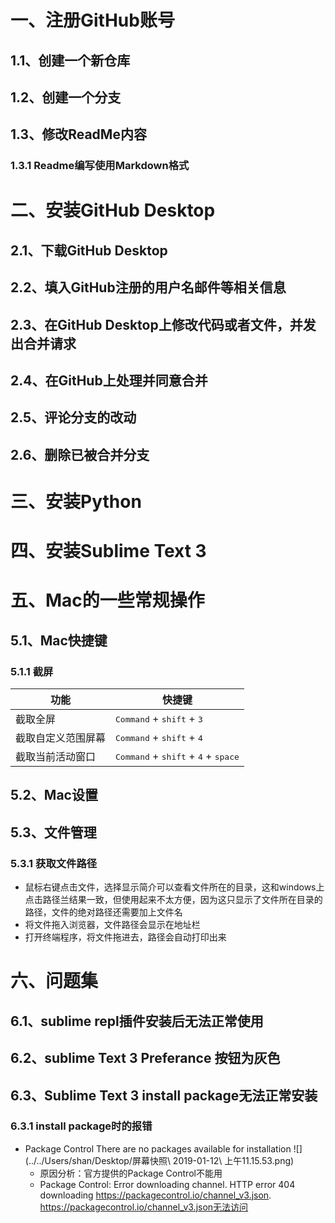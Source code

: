# 一、注册GitHub账号
## 1.1、创建一个新仓库
## 1.2、创建一个分支
## 1.3、修改ReadMe内容
### 1.3.1 Readme编写使用Markdown格式
# 二、安装GitHub Desktop
## 2.1、下载GitHub Desktop
## 2.2、填入GitHub注册的用户名邮件等相关信息
## 2.3、在GitHub Desktop上修改代码或者文件，并发出合并请求
## 2.4、在GitHub上处理并同意合并
## 2.5、评论分支的改动
## 2.6、删除已被合并分支
# 三、安装Python
# 四、安装Sublime Text 3
# 五、Mac的一些常规操作
## 5.1、Mac快捷键
### 5.1.1 截屏

功能     | 快捷键
-------- | --------
截取全屏  | <kbd>Command</kbd> + <kbd>shift</kbd> + <kbd>3</kbd>
截取自定义范围屏幕  | <kbd>Command</kbd> + <kbd>shift</kbd> + <kbd>4</kbd>
截取当前活动窗口  | <kbd>Command</kbd> + <kbd>shift</kbd> + <kbd>4</kbd> + <kbd>space</kbd>  
## 5.2、Mac设置
## 5.3、文件管理
### 5.3.1 获取文件路径
  - 鼠标右键点击文件，选择显示简介可以查看文件所在的目录，这和windows上点击路径兰结果一致，但使用起来不太方便，因为这只显示了文件所在目录的路径，文件的绝对路径还需要加上文件名
  - 将文件拖入浏览器，文件路径会显示在地址栏
  - 打开终端程序，将文件拖进去，路径会自动打印出来
# 六、问题集
## 6.1、sublime repl插件安装后无法正常使用
## 6.2、sublime Text 3 Preferance 按钮为灰色
## 6.3、Sublime Text 3 install package无法正常安装
### 6.3.1 install package时的报错
  - Package Control  There are no packages available for installation
  ![](../../Users/shan/Desktop/屏幕快照\ 2019-01-12\ 上午11.15.53.png)
    - 原因分析：官方提供的Package Control不能用
    - Package Control: Error downloading channel. HTTP error 404 downloading https://packagecontrol.io/channel_v3.json.
      https://packagecontrol.io/channel_v3.json无法访问
